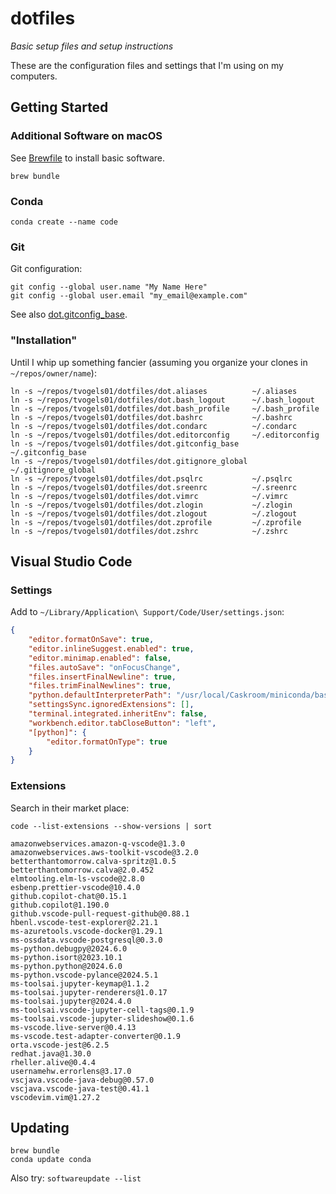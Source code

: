 # dotfiles

_Basic setup files and setup instructions_

These are the configuration files and settings that I'm using on my computers.

## Getting Started

### Additional Software on macOS

See [Brewfile](./Brewfile) to install basic software.

```shell
brew bundle
```

### Conda

```shell
conda create --name code
```

### Git

Git configuration:
```shell
git config --global user.name "My Name Here"
git config --global user.email "my_email@example.com"
```

See also [dot.gitconfig\_base](./dot.gitconfig_base).

### "Installation"

Until I whip up something fancier (assuming you organize your clones in `~/repos/owner/name`):
```shell
ln -s ~/repos/tvogels01/dotfiles/dot.aliases          ~/.aliases
ln -s ~/repos/tvogels01/dotfiles/dot.bash_logout      ~/.bash_logout
ln -s ~/repos/tvogels01/dotfiles/dot.bash_profile     ~/.bash_profile
ln -s ~/repos/tvogels01/dotfiles/dot.bashrc           ~/.bashrc
ln -s ~/repos/tvogels01/dotfiles/dot.condarc          ~/.condarc
ln -s ~/repos/tvogels01/dotfiles/dot.editorconfig     ~/.editorconfig
ln -s ~/repos/tvogels01/dotfiles/dot.gitconfig_base   ~/.gitconfig_base
ln -s ~/repos/tvogels01/dotfiles/dot.gitignore_global ~/.gitignore_global
ln -s ~/repos/tvogels01/dotfiles/dot.psqlrc           ~/.psqlrc
ln -s ~/repos/tvogels01/dotfiles/dot.sreenrc          ~/.sreenrc
ln -s ~/repos/tvogels01/dotfiles/dot.vimrc            ~/.vimrc
ln -s ~/repos/tvogels01/dotfiles/dot.zlogin           ~/.zlogin
ln -s ~/repos/tvogels01/dotfiles/dot.zlogout          ~/.zlogout
ln -s ~/repos/tvogels01/dotfiles/dot.zprofile         ~/.zprofile
ln -s ~/repos/tvogels01/dotfiles/dot.zshrc            ~/.zshrc
```

## Visual Studio Code

### Settings

Add to `~/Library/Application\ Support/Code/User/settings.json`:
```json
{
    "editor.formatOnSave": true,
    "editor.inlineSuggest.enabled": true,
    "editor.minimap.enabled": false,
    "files.autoSave": "onFocusChange",
    "files.insertFinalNewline": true,
    "files.trimFinalNewlines": true,
    "python.defaultInterpreterPath": "/usr/local/Caskroom/miniconda/base/envs/code",
    "settingsSync.ignoredExtensions": [],
    "terminal.integrated.inheritEnv": false,
    "workbench.editor.tabCloseButton": "left",
    "[python]": {
        "editor.formatOnType": true
    }
}
```

### Extensions

Search in their market place:
```shell
code --list-extensions --show-versions | sort
```
```text
amazonwebservices.amazon-q-vscode@1.3.0
amazonwebservices.aws-toolkit-vscode@3.2.0
betterthantomorrow.calva-spritz@1.0.5
betterthantomorrow.calva@2.0.452
elmtooling.elm-ls-vscode@2.8.0
esbenp.prettier-vscode@10.4.0
github.copilot-chat@0.15.1
github.copilot@1.190.0
github.vscode-pull-request-github@0.88.1
hbenl.vscode-test-explorer@2.21.1
ms-azuretools.vscode-docker@1.29.1
ms-ossdata.vscode-postgresql@0.3.0
ms-python.debugpy@2024.6.0
ms-python.isort@2023.10.1
ms-python.python@2024.6.0
ms-python.vscode-pylance@2024.5.1
ms-toolsai.jupyter-keymap@1.1.2
ms-toolsai.jupyter-renderers@1.0.17
ms-toolsai.jupyter@2024.4.0
ms-toolsai.vscode-jupyter-cell-tags@0.1.9
ms-toolsai.vscode-jupyter-slideshow@0.1.6
ms-vscode.live-server@0.4.13
ms-vscode.test-adapter-converter@0.1.9
orta.vscode-jest@6.2.5
redhat.java@1.30.0
rheller.alive@0.4.4
usernamehw.errorlens@3.17.0
vscjava.vscode-java-debug@0.57.0
vscjava.vscode-java-test@0.41.1
vscodevim.vim@1.27.2
```

## Updating

```
brew bundle
conda update conda
```

Also try: `softwareupdate --list`
